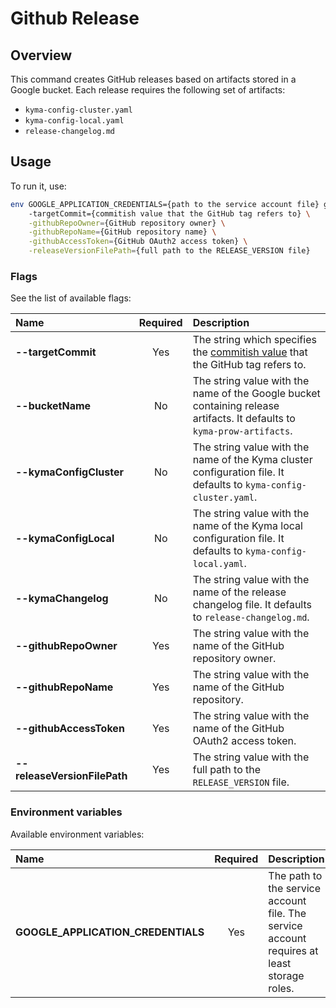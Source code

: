 # Github Release

## Overview

This command creates GitHub releases based on artifacts stored in a Google bucket. Each release requires the following set of artifacts:
- `kyma-config-cluster.yaml`
- `kyma-config-local.yaml`
- `release-changelog.md`

## Usage

To run it, use:
```bash
env GOOGLE_APPLICATION_CREDENTIALS={path to the service account file} go run main.go \ 
    -targetCommit={commitish value that the GitHub tag refers to} \
    -githubRepoOwner={GitHub repository owner} \
    -githubRepoName={GitHub repository name} \
    -githubAccessToken={GitHub OAuth2 access token} \
    -releaseVersionFilePath={full path to the RELEASE_VERSION file} 
```

### Flags

See the list of available flags:

| Name                           | Required | Description                                                                                          |
| :----------------------------- | :------: | :--------------------------------------------------------------------------------------------------- |
| **--targetCommit**             |   Yes    | The string which specifies the [commitish value](https://developer.github.com/v3/repos/releases/#create-a-release) that the GitHub tag refers to.
| **--bucketName**               |    No    | The string value with the name of the Google bucket containing release artifacts. It defaults to `kyma-prow-artifacts`.
| **--kymaConfigCluster**        |    No    | The string value with the name of the Kyma cluster configuration file. It defaults to `kyma-config-cluster.yaml`.
| **--kymaConfigLocal**          |    No    | The string value with the name of the Kyma local configuration file. It defaults to `kyma-config-local.yaml`.
| **--kymaChangelog**            |    No    | The string value with the name of the release changelog file. It defaults to `release-changelog.md`.
| **--githubRepoOwner**          |   Yes    | The string value with the name of the GitHub repository owner.
| **--githubRepoName**           |   Yes    | The string value with the name of the GitHub repository.
| **--githubAccessToken**        |   Yes    | The string value with the name of the GitHub OAuth2 access token.
| **--releaseVersionFilePath**   |   Yes    | The string value with the full path to the `RELEASE_VERSION` file.

### Environment variables

Available environment variables:

| Name                                  | Required | Description                                                                                          |
| :------------------------------------ | :------: | :--------------------------------------------------------------------------------------------------- |
| **GOOGLE_APPLICATION_CREDENTIALS**    |    Yes   | The path to the service account file. The service account requires at least storage roles. |
